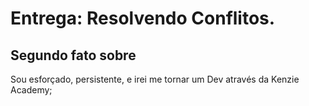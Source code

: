 # Entrega: Resolvendo Conflitos.

## Segundo fato sobre <Brunno Miguel>

Sou esforçado, persistente, e irei me tornar um Dev através da Kenzie Academy;